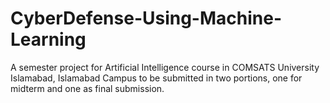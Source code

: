 # CyberDefense-Using-Machine-Learning
A semester project for Artificial Intelligence course in COMSATS University Islamabad, Islamabad Campus to be submitted in two portions, one for midterm and one as final submission.
